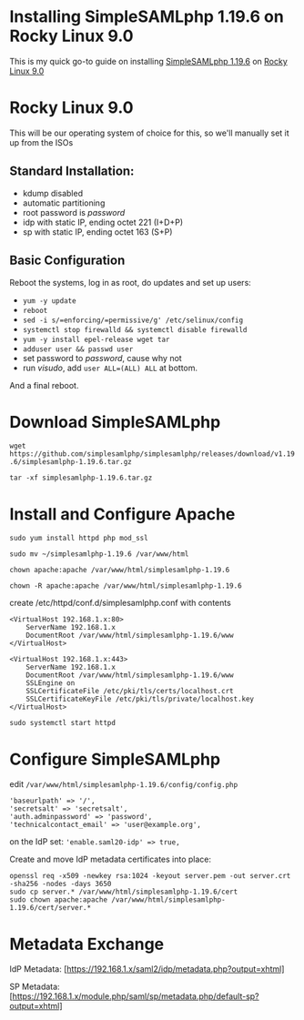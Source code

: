 # Installing SimpleSAMLphp 1.19.6 on Rocky Linux 9.0
This is my quick go-to guide on installing [SimpleSAMLphp 1.19.6](https://github.com/simplesamlphp/simplesamlphp/releases/download/v1.19.6/simplesamlphp-1.19.6.tar.gz) on [Rocky Linux 9.0](https://download.rockylinux.org/pub/rocky/9/isos/x86_64/Rocky-9.0-20220805.0-x86_64-minimal.iso)

# Rocky Linux 9.0
This will be our operating system of choice for this, so we'll manually set it up from the ISOs

## Standard Installation:
- kdump disabled
- automatic partitioning
- root password is _password_
- idp with static IP, ending octet 221 (I+D+P)
- sp with static IP, ending octet 163 (S+P)

## Basic Configuration
Reboot the systems, log in as root, do updates and set up users:
- ```yum -y update```
- ```reboot```
- ```sed -i s/=enforcing/=permissive/g' /etc/selinux/config```
- ```systemctl stop firewalld && systemctl disable firewalld```
- ```yum -y install epel-release wget tar```
- ```adduser user && passwd user```
- set password to _password_, cause why not
- run _visudo_, add ```user ALL=(ALL) ALL``` at bottom.

And a final reboot.

# Download SimpleSAMLphp
```wget https://github.com/simplesamlphp/simplesamlphp/releases/download/v1.19.6/simplesamlphp-1.19.6.tar.gz```

```tar -xf simplesamlphp-1.19.6.tar.gz```

# Install and Configure Apache
```sudo yum install httpd php mod_ssl```

```sudo mv ~/simplesamlphp-1.19.6 /var/www/html```

```chown apache:apache /var/www/html/simplesamlphp-1.19.6```

```chown -R apache:apache /var/www/html/simplesamlphp-1.19.6```

create /etc/httpd/conf.d/simplesamlphp.conf with contents
```
<VirtualHost 192.168.1.x:80>
    ServerName 192.168.1.x
    DocumentRoot /var/www/html/simplesamlphp-1.19.6/www
</VirtualHost>

<VirtualHost 192.168.1.x:443>
    ServerName 192.168.1.x
    DocumentRoot /var/www/html/simplesamlphp-1.19.6/www
    SSLEngine on
    SSLCertificateFile /etc/pki/tls/certs/localhost.crt
    SSLCertificateKeyFile /etc/pki/tls/private/localhost.key
</VirtualHost>
```

```sudo systemctl start httpd```

# Configure SimpleSAMLphp
edit ```/var/www/html/simplesamlphp-1.19.6/config/config.php```

```
'baseurlpath' => '/',
'secretsalt' => 'secretsalt',
'auth.adminpassword' => 'password',
'technicalcontact_email' => 'user@example.org',
```
on the IdP set: ```'enable.saml20-idp' => true,```

Create and move IdP metadata certificates into place:
```
openssl req -x509 -newkey rsa:1024 -keyout server.pem -out server.crt -sha256 -nodes -days 3650
sudo cp server.* /var/www/html/simplesamlphp-1.19.6/cert
sudo chown apache:apache /var/www/html/simplesamlphp-1.19.6/cert/server.*
```

# Metadata Exchange
IdP Metadata: [https://192.168.1.x/saml2/idp/metadata.php?output=xhtml]

SP Metadata: [https://192.168.1.x/module.php/saml/sp/metadata.php/default-sp?output=xhtml]
